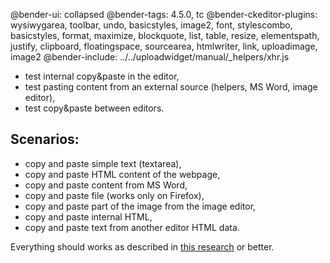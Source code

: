 @bender-ui: collapsed
@bender-tags: 4.5.0, tc
@bender-ckeditor-plugins: wysiwygarea, toolbar, undo, basicstyles, image2, font, stylescombo, basicstyles, format, maximize, blockquote, list, table, resize, elementspath, justify, clipboard, floatingspace, sourcearea, htmlwriter, link, uploadimage, image2
@bender-include: ../../uploadwidget/manual/_helpers/xhr.js

 * test internal copy&paste in the editor,
 * test pasting content from an external source (helpers, MS Word, image editor),
 * test copy&paste between editors.

## Scenarios:

 * copy and paste simple text (textarea),
 * copy and paste HTML content of the webpage,
 * copy and paste content from MS Word,
 * copy and paste file (works only on Firefox),
 * copy and paste part of the image from the image editor,
 * copy and paste internal HTML,
 * copy and paste text from another editor HTML data.

Everything should works as described in [this research](http://dev.ckeditor.com/ticket/11526#comment:7) or better.